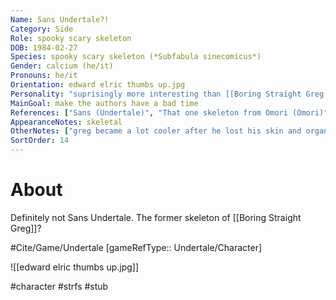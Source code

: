 ```yaml
---
Name: Sans Undertale?!
Category: Side
Role: spooky scary skeleton
DOB: 1984-02-27
Species: spooky scary skeleton (*Subfabula sinecomicus*)
Gender: calcium (he/it)
Pronouns: he/it
Orientation: edward elric thumbs up.jpg
Personality: "suprisingly more interesting than [[Boring Straight Greg|Greg]], though that's not saying much"
MainGoal: make the authors have a bad time
References: ["Sans (Undertale)", "That one skeleton from Omori (Omori)"]
AppearanceNotes: skeletal
OtherNotes: ["greg became a lot cooler after he lost his skin and organs.", "should his birth date actually be when greg dies?"]
SortOrder: 14
---
```

# About
Definitely not Sans Undertale. The former skeleton of [[Boring Straight Greg]]?

#Cite/Game/Undertale [gameRefType:: Undertale/Character]

![[edward elric thumbs up.jpg]]

#character #strfs #stub 